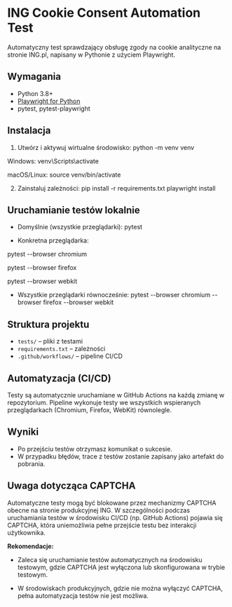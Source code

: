 ﻿# ING Cookie Consent Automation Test

Automatyczny test sprawdzający obsługę zgody na cookie analityczne na stronie ING.pl, napisany w Pythonie z użyciem Playwright.

## Wymagania

- Python 3.8+
- [Playwright for Python](https://playwright.dev/python/)
- pytest, pytest-playwright

## Instalacja

1. Utwórz i aktywuj wirtualne środowisko:
python -m venv venv

Windows:
venv\Scripts\activate

macOS/Linux:
source venv/bin/activate



2. Zainstaluj zależności:
pip install -r requirements.txt
playwright install



## Uruchamianie testów lokalnie

- Domyślnie (wszystkie przeglądarki):
pytest


- Konkretna przeglądarka:
  
pytest --browser chromium

pytest --browser firefox

pytest --browser webkit


- Wszystkie przeglądarki równocześnie:
pytest --browser chromium --browser firefox --browser webkit



## Struktura projektu

- `tests/` – pliki z testami
- `requirements.txt` – zależności
- `.github/workflows/` – pipeline CI/CD

## Automatyzacja (CI/CD)

Testy są automatycznie uruchamiane w GitHub Actions na każdą zmianę w repozytorium. Pipeline wykonuje testy we wszystkich wspieranych przeglądarkach (Chromium, Firefox, WebKit) równolegle.

## Wyniki

- Po przejściu testów otrzymasz komunikat o sukcesie.
- W przypadku błędów, trace z testów zostanie zapisany jako artefakt do pobrania.

## Uwaga dotycząca CAPTCHA

Automatyczne testy mogą być blokowane przez mechanizmy CAPTCHA obecne na stronie produkcyjnej ING. W szczególności podczas uruchamiania testów w środowisku CI/CD (np. GitHub Actions) pojawia się CAPTCHA, która uniemożliwia pełne przejście testu bez interakcji użytkownika.

**Rekomendacje:**
- Zaleca się uruchamianie testów automatycznych na środowisku testowym, gdzie CAPTCHA jest wyłączona lub skonfigurowana w trybie testowym.

- W środowiskach produkcyjnych, gdzie nie można wyłączyć CAPTCHA, pełna automatyzacja testów nie jest możliwa.
